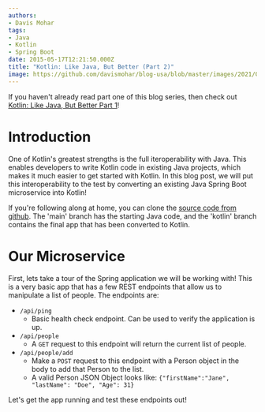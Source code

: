 ```yaml
---
authors:
- Davis Mohar
tags:
- Java
- Kotlin
- Spring Boot
date: 2015-05-17T12:21:50.000Z
title: "Kotlin: Like Java, But Better (Part 2)"
image: https://github.com/davismohar/blog-usa/blob/master/images/2021/05/kotlin-like-java-but-better-1.png
---
```


If you haven't already read part one of this blog series, then check out [Kotlin: Like Java, But Better Part 1](https://blog.ippon.tech/kotlin-like-java-but-better-part-1/)!

# Introduction
One of Kotlin's greatest strengths is the full iteroperability with Java. This enables developers to write Kotlin code in existing Java projects, which makes it much easier to get started with Kotlin. In this blog post, we will put this interoperability to the test by converting an existing Java Spring Boot microservice into Kotlin!

If you're following along at home, you can clone the [source code from github](https://github.com/davismohar/kotlin-spring-boot-demo). The 'main' branch has the starting Java code, and the 'kotlin' branch contains the final app that has been converted to Kotlin. 

# Our Microservice
First, lets take a tour of the Spring application we will be working with! This is a very basic app that has a few REST endpoints that allow us to manipulate a list of people. The endpoints are:
- `/api/ping`
  - Basic health check endpoint. Can be used to verify the application is up.
- `/api/people`
  - A `GET` request to this endpoint will return the current list of people.
- `/api/people/add`
  - Make a `POST` request to this endpoint with a Person object in the body to add that Person to the list.
  - A valid Person JSON Object looks like: `{"firstName":"Jane", "lastName": "Doe", "Age": 31}`

Let's get the app running and test these endpoints out! 
